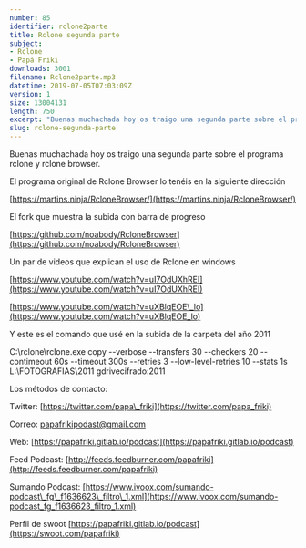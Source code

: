 ```yaml
---
number: 85
identifier: rclone2parte
title: Rclone segunda parte
subject:
- Rclone
- Papá Friki
downloads: 3001
filename: Rclone2parte.mp3
datetime: 2019-07-05T07:03:09Z
version: 1
size: 13004131
length: 750
excerpt: "Buenas muchachada hoy os traigo una segunda parte sobre el programa rclone y rclone browser.\n\nEl programa original de Rclone Browser lo tenéis en la siguiente dirección\n\n[https://martins.ninja/RcloneBrowser/](https://martins.ninja/RcloneBrowser/)\n\nEl fork que muestra la subida con barra de progreso\n\n[https://github.com/noabody/RcloneBrowser](https://github.com/noabody/RcloneBrowser)  \n\nUn par de videos que explican el uso de Rclone en windows\n\n[https://www.youtube.com/watch?v=uI7OdUXhREI](https://www.youtube.com/watch?v=uI7OdUXhREI)  \n\n[https://www.youtube.com/watch?v=uXBlqEOE\\_lo](https://www.youtube.com/watch?v=uXB"
slug: rclone-segunda-parte
---
```

Buenas muchachada hoy os traigo una segunda parte sobre el programa rclone y rclone browser.

El programa original de Rclone Browser lo tenéis en la siguiente dirección

[https://martins.ninja/RcloneBrowser/](https://martins.ninja/RcloneBrowser/)

El fork que muestra la subida con barra de progreso

[https://github.com/noabody/RcloneBrowser](https://github.com/noabody/RcloneBrowser)

Un par de videos que explican el uso de Rclone en windows

[https://www.youtube.com/watch?v=uI7OdUXhREI](https://www.youtube.com/watch?v=uI7OdUXhREI)

[https://www.youtube.com/watch?v=uXBlqEOE\_lo](https://www.youtube.com/watch?v=uXBlqEOE_lo)

Y este es el comando que usé en la subida de la carpeta del año 2011

C:\\rclone\\rclone.exe copy --verbose --transfers 30 --checkers 20 --contimeout 60s --timeout 300s --retries 3 --low-level-retries 10 --stats 1s L:\\FOTOGRAFIAS\\2011 gdrivecifrado:2011

Los métodos de contacto:

Twitter: [https://twitter.com/papa\_friki](https://twitter.com/papa_friki)

Correo: [papafrikipodast@gmail.com](https://archive.org/details/papafrikipodast@gmail.com)

Web: [https://papafriki.gitlab.io/podcast](https://papafriki.gitlab.io/podcast)

Feed Podcast: [http://feeds.feedburner.com/papafriki](http://feeds.feedburner.com/papafriki)

Sumando Podcast: [https://www.ivoox.com/sumando-podcast\_fg\_f1636623\_filtro\_1.xml](https://www.ivoox.com/sumando-podcast_fg_f1636623_filtro_1.xml)

Perfil de swoot [https://papafriki.gitlab.io/podcast](https://swoot.com/papafriki)